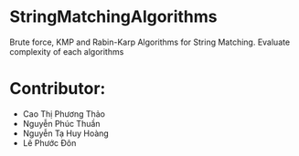 # StringMatchingAlgorithms

Brute force, KMP and Rabin-Karp Algorithms for String Matching. Evaluate complexity of each algorithms

# Contributor:

- Cao Thị Phương Thảo
- Nguyễn Phúc Thuần
- Nguyễn Tạ Huy Hoàng
- Lê Phước Đôn
